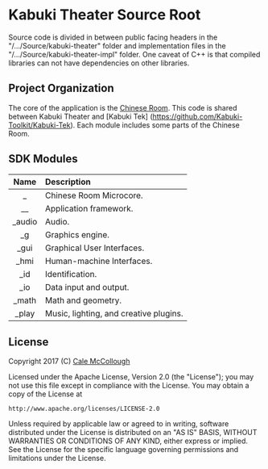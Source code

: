# Kabuki Theater Source Root
Source code is divided in between public facing headers in the 
"/.../Source/kabuki-theater" folder and implementation files in the 
"/.../Source/kabuki-theater-impl" folder. One caveat of C++ is that compiled 
libraries can not have dependencies on other libraries.

## Project Organization
The core of the application is the [Chinese Room](). This code is shared between
Kabuki Theater and [Kabuki Tek] (https://github.com/Kabuki-Toolkit/Kabuki-Tek).
Each module includes some parts of the Chinese Room. 

## SDK Modules
| Name     | Description |
|:--------:|:------------|
| _        | Chinese Room Microcore.|
| __       | Application framework.|
| _audio   | Audio.|
| _g       | Graphics engine.|
| _gui     | Graphical User Interfaces.|
| _hmi     | Human-machine Interfaces.|
| _id      | Identification.|
| _io      | Data input and output.|
| _math    | Math and geometry.|
| _play    | Music, lighting, and creative plugins.|

## License ##
Copyright 2017 (C) [Cale McCollough](mailto:calemccollough@gmail.com)

Licensed under the Apache License, Version 2.0 (the "License");
you may not use this file except in compliance with the License.
You may obtain a copy of the License at

    http://www.apache.org/licenses/LICENSE-2.0

Unless required by applicable law or agreed to in writing, software
distributed under the License is distributed on an "AS IS" BASIS,
WITHOUT WARRANTIES OR CONDITIONS OF ANY KIND, either express or implied.
See the License for the specific language governing permissions and
limitations under the License.
